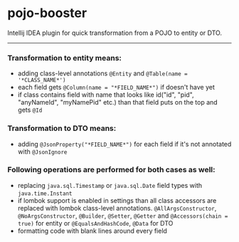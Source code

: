 # pojo-booster

Intellij IDEA plugin for quick transformation from a POJO to entity or DTO.

---

### Transformation to entity means:
- adding class-level annotations `@Entity` and `@Table(name = '*CLASS_NAME*')`
- each field gets `@Column(name = "*FIELD_NAME*")` if doesn't have yet
- if class contains field with name that looks like id("id", "pid", "anyNameId", "myNamePid" etc.) than that field puts on the top and gets `@Id`

### Transformation to DTO means:
- adding `@JsonProperty("*FIELD_NAME*")` for each field if it's not annotated with `@JsonIgnore`

### Following operations are performed for both cases as well:
- replacing `java.sql.Timestamp` or `java.sql.Date` field types with `java.time.Instant`
- if lombok support is enabled in settings than all class accessors are replaced with lombok class-level annotations. `@AllArgsConstructor`, `@NoArgsConstructor`, `@Builder`, `@Setter`, `@Getter` and `@Accessors(chain = true)` for entity or `@EqualsAndHashCode`, `@Data` for DTO
- formatting code with blank lines around every field
